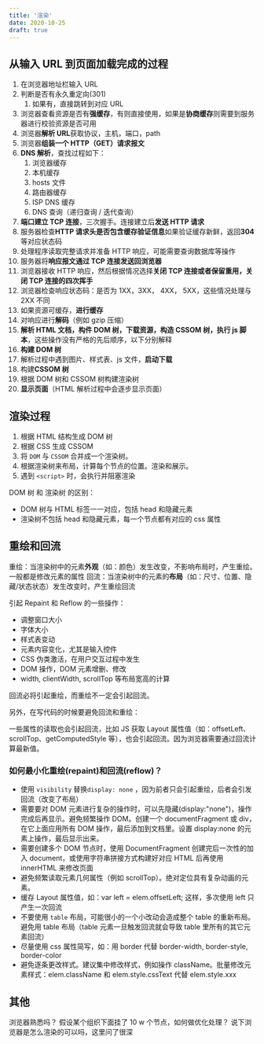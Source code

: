 ```yaml
---
title: '渲染'
date: 2020-10-25
draft: true
---
```


## 从输入 URL 到页面加载完成的过程

1. 在浏览器地址栏输入 URL
2. 判断是否有永久重定向(301)
   1. 如果有，直接跳转到对应 URL
3. 浏览器查看资源是否有**强缓存**，有则直接使用，如果是**协商缓存**则需要到服务器进行校验资源是否可用
4. 浏览器**解析 URL**获取协议，主机，端口，path
5. 浏览器**组装一个 HTTP（GET）请求报文**
6. **DNS 解析**，查找过程如下：
   1. 浏览器缓存
   2. 本机缓存
   3. hosts 文件
   4. 路由器缓存
   5. ISP DNS 缓存
   6. DNS 查询（递归查询 / 迭代查询）
7. **端口建立 TCP 连接**，三次握手。连接建立后**发送 HTTP 请求**
8. 服务器检查**HTTP 请求头是否包含缓存验证信息**如果验证缓存新鲜，返回**304**等对应状态码
9. 处理程序读取完整请求并准备 HTTP 响应，可能需要查询数据库等操作
10. 服务器将**响应报文通过 TCP 连接发送回浏览器**
11. 浏览器接收 HTTP 响应，然后根据情况选择**关闭 TCP 连接或者保留重用，关闭 TCP 连接的四次挥手**
12. 浏览器检查响应状态码：是否为 1XX，3XX， 4XX， 5XX，这些情况处理与 2XX 不同
13. 如果资源可缓存，**进行缓存**
14. 对响应进行**解码**（例如 gzip 压缩）
15. **解析 HTML 文档，构件 DOM 树，下载资源，构造 CSSOM 树，执行 js 脚本**，这些操作没有严格的先后顺序，以下分别解释
16. **构建 DOM 树**
17. 解析过程中遇到图片、样式表、js 文件，**启动下载**
18. 构建**CSSOM 树**
19. 根据 DOM 树和 CSSOM 树构建渲染树
20. **显示页面**（HTML 解析过程中会逐步显示页面）

## 渲染过程

1. 根据 HTML 结构生成 DOM 树
2. 根据 CSS 生成 CSSOM
3. 将 `DOM` 与 `CSSOM` 合并成一个渲染树。
4. 根据渲染树来布局，计算每个节点的位置。渲染和展示。
5. 遇到 `<script>` 时，会执行并阻塞渲染

DOM 树 和 渲染树 的区别：

- DOM 树与 HTML 标签一一对应，包括 head 和隐藏元素
- 渲染树不包括 head 和隐藏元素，每一个节点都有对应的 css 属性

## 重绘和回流

重绘：当渲染树中的元素**外观**（如：颜色）发生改变，不影响布局时，产生重绘。一般都是修改元素的属性
回流：当渲染树中的元素的**布局**（如：尺寸、位置、隐藏/状态状态）发生改变时，产生重绘回流

引起 Repaint 和 Reflow 的一些操作：

- 调整窗口大小
- 字体大小
- 样式表变动
- 元素内容变化，尤其是输入控件
- CSS 伪类激活，在用户交互过程中发生
- DOM 操作，DOM 元素增删、修改
- width, clientWidth, scrollTop 等布局宽高的计算

回流必将引起重绘，而重绘不一定会引起回流。

另外，在写代码的时候要避免回流和重绘：

一些属性的读取也会引起回流，比如 JS 获取 Layout 属性值（如：offsetLeft、scrollTop、getComputedStyle 等），也会引起回流。因为浏览器需要通过回流计算最新值。

### 如何最小化重绘(repaint)和回流(reflow)？

- 使用 `visibility` 替换`display: none` ，因为前者只会引起重绘，后者会引发回流（改变了布局）
- 需要要对 DOM 元素进行复杂的操作时，可以先隐藏(display:"none")，操作完成后再显示。避免频繁操作 DOM。创建一个 documentFragment 或 div，在它上面应用所有 DOM 操作，最后添加到文档里。设置 display:none 的元素上操作，最后显示出来。
- 需要创建多个 DOM 节点时，使用 DocumentFragment 创建完后一次性的加入 document，或使用字符串拼接方式构建好对应 HTML 后再使用 innerHTML 来修改页面
- 避免频繁读取元素几何属性（例如 scrollTop）。绝对定位具有复杂动画的元素。
- 缓存 Layout 属性值，如：var left = elem.offsetLeft; 这样，多次使用 left 只产生一次回流
- 不要使用 `table` 布局，可能很小的一个小改动会造成整个 table 的重新布局。避免用 table 布局（table 元素一旦触发回流就会导致 table 里所有的其它元素回流）
- 尽量使用 css 属性简写，如：用 border 代替 border-width, border-style, border-color
- 避免逐条更改样式。建议集中修改样式，例如操作 className。批量修改元素样式：elem.className 和 elem.style.cssText 代替 elem.style.xxx

## 其他

浏览器熟悉吗？
假设某个组织下面挂了 10 w 个节点，如何做优化处理？
说下浏览器是怎么渲染的可以吗，这里问了很深
